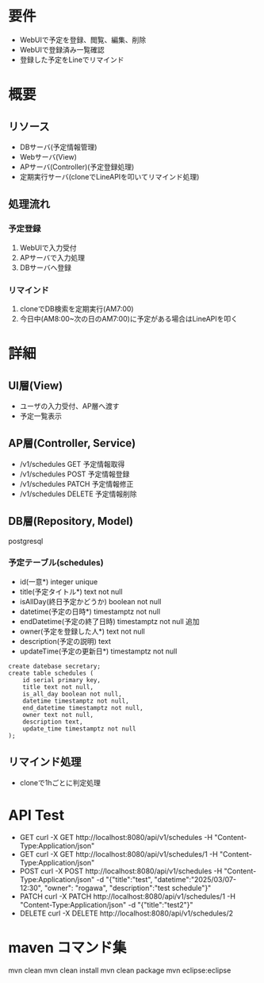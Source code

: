 # 要件

- WebUIで予定を登録、閲覧、編集、削除
- WebUIで登録済み一覧確認
- 登録した予定をLineでリマインド

# 概要

## リソース

- DBサーバ(予定情報管理)
- Webサーバ(View)
- APサーバ(Controller)(予定登録処理)
- 定期実行サーバ(cloneでLineAPIを叩いてリマインド処理)

## 処理流れ

### 予定登録

1. WebUIで入力受付
1. APサーバで入力処理
1. DBサーバへ登録

### リマインド

1. cloneでDB検索を定期実行(AM7:00)
1. 今日中(AM8:00~次の日のAM7:00)に予定がある場合はLineAPIを叩く

# 詳細

## UI層(View)

- ユーザの入力受付、AP層へ渡す
- 予定一覧表示

## AP層(Controller, Service)

- /v1/schedules GET 予定情報取得
- /v1/schedules POST 予定情報登録
- /v1/schedules PATCH 予定情報修正
- /v1/schedules DELETE 予定情報削除

## DB層(Repository, Model)

postgresql

### 予定テーブル(schedules)

- id(一意\*) integer unique
- title(予定タイトル\*) text not null
- isAllDay(終日予定かどうか) boolean not null
- datetime(予定の日時\*) timestamptz not null
- endDatetime(予定の終了日時) timestamptz not null 追加
- owner(予定を登録した人\*) text not null
- description(予定の説明) text
- updateTime(予定の更新日\*) timestamptz not null

```psql
create datebase secretary;
create table schedules (
    id serial primary key,
    title text not null,
    is_all_day boolean not null,
    datetime timestamptz not null,
    end_datetime timestamptz not null,
    owner text not null,
    description text,
    update_time timestamptz not null
);
```

## リマインド処理

- cloneで1hごとに判定処理

# API Test

- GET
  curl -X GET http://localhost:8080/api/v1/schedules -H "Content-Type:Application/json"
- GET
  curl -X GET http://localhost:8080/api/v1/schedules/1 -H "Content-Type:Application/json"
- POST
  curl -X POST http://localhost:8080/api/v1/schedules -H "Content-Type:Application/json" -d "{\"title\":\"test\", \"datetime\":\"2025/03/07-12:30\", \"owner\": \"rogawa\", \"description\":\"test schedule\"}"
- PATCH
  curl -X PATCH http://localhost:8080/api/v1/schedules/1 -H "Content-Type:Application/json" -d "{\"title\":\"test2\"}"
- DELETE
  curl -X DELETE http://localhost:8080/api/v1/schedules/2

# maven コマンド集

mvn clean
mvn clean install
mvn clean package
mvn eclipse:eclipse
